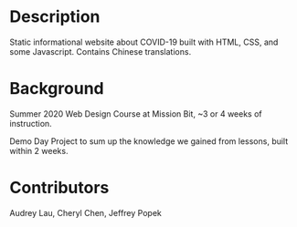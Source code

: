 # Description
Static informational website about COVID-19 built with HTML, CSS, and some Javascript. Contains Chinese translations.

# Background
Summer 2020 Web Design Course at Mission Bit, ~3 or 4 weeks of instruction. 

Demo Day Project to sum up the knowledge we gained from lessons, built within 2 weeks.

# Contributors
Audrey Lau, Cheryl Chen, Jeffrey Popek
